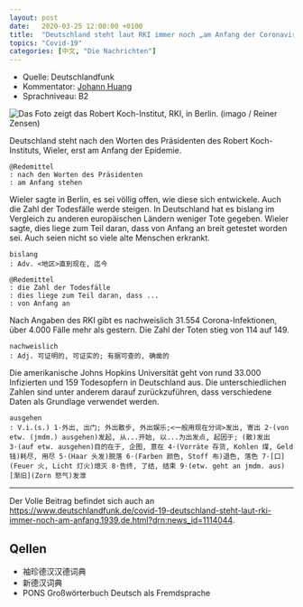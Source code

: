 ```yaml
---
layout: post
date:   2020-03-25 12:00:00 +0100
title:  "Deutschland steht laut RKI immer noch „am Anfang der Coronavirus-Epidemie“ // 根据RKI的说法，德国仍然是“冠状病毒流行的开始”"
topics: "Covid-19"
categories: [中文, "Die Nachrichten"]
---
```


- Quelle: Deutschlandfunk
- Kommentator: [Johann Huang](http://www.johannhuang.com/)
- Sprachniveau: B2


![Das Foto zeigt das Robert Koch-Institut, RKI, in Berlin. (imago / Reiner Zensen)](https://www.deutschlandfunk.de/media/thumbs/6/607fb110a0804b41985aec916349bb8fv1_max_720x405_b3535db83dc50e27c1bb1392364c95a2.jpg?key=5cb178)

Deutschland steht nach den Worten des Präsidenten des Robert Koch-Instituts, Wieler, erst am Anfang der Epidemie.

    @Redemittel
    : nach den Worten des Präsidenten
    : am Anfang stehen


Wieler sagte in Berlin, es sei völlig offen, wie diese sich entwickele. Auch die Zahl der Todesfälle werde steigen. In Deutschland hat es bislang im Vergleich zu anderen europäischen Ländern weniger Tote gegeben. Wieler sagte, dies liege zum Teil daran, dass von Anfang an breit getestet worden sei. Auch seien nicht so viele alte Menschen erkrankt.

    bislang
    : Adv. <地区>直到现在, 迄今

    @Redemittel
    : die Zahl der Todesfälle
    : dies liege zum Teil daran, dass ...
    : von Anfang an


Nach Angaben des RKI gibt es nachweislich 31.554 Corona-Infektionen, über 4.000 Fälle mehr als gestern. Die Zahl der Toten stieg von 114 auf 149.

    nachweislich
    : Adj. 可证明的, 可证实的; 有据可查的, 确凿的


Die amerikanische Johns Hopkins Universität geht von rund 33.000 Infizierten und 159 Todesopfern in Deutschland aus. Die unterschiedlichen Zahlen sind unter anderem darauf zurückzuführen, dass verschiedene Daten als Grundlage verwendet werden.

    ausgehen
    : V.i.(s.) 1·外出, 出门; 外出散步, 外出娱乐;<一般用现在分词>发出, 寄出 2·(von etw. (jmdm.) ausgehen)发起, 从...开始, 以...为出发点, 起因于; (散)发出 3·(auf etw. ausgehen)目的在于, 企图, 意在 4·(Vorräte 存货, Kohlen 煤, Geld 钱)耗尽, 用尽 5·(Haar 头发)脱落 6·(Farben 颜色, Stoff 布)退色, 落色 7·[口](Feuer 火, Licht 灯火)熄灭 8·告终, 了结, 结束 9·(etw. geht an jmdm. aus)[渐旧](Zorn 怒气)发泄

---

Der Volle Beitrag befindet sich auch an <https://www.deutschlandfunk.de/covid-19-deutschland-steht-laut-rki-immer-noch-am-anfang.1939.de.html?drn:news_id=1114044>.


## Qellen

- 袖珍德汉汉德词典
- 新德汉词典
- PONS Großwörterbuch Deutsch als Fremdsprache
